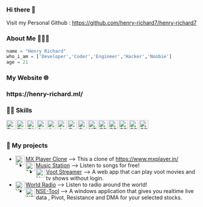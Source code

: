 ### Hi there 👋
Visit my Personal Github : https://github.com/henry-richard7/henry-richard7

### About Me 🙋🏻‍♂️
```python
name = "Henry Richard"
who_i_am = ['Developer','Coder','Engineer','Hacker','Noobie']
age = 21
```
### My Website 🌐
<h3>
  https://henry-richard.ml/
</h3>

###  👨‍💻 Skills
<img align="left" alt="Python" width="24px" src="https://cdn.jsdelivr.net/npm/simple-icons@3.2.0/icons/python.svg" />
<img align="left" alt="Flask" width="24px" src="https://cdn.jsdelivr.net/npm/simple-icons@3.2.0/icons/flask.svg" />
<img align="left" alt="GitHub" width="24px" src="https://cdn.jsdelivr.net/npm/simple-icons@3.2.0/icons/github.svg" />
<img align="left" alt="Android" width="24px" src="https://cdn.jsdelivr.net/npm/simple-icons@3.2.0/icons/android.svg" />
<img align="left" alt="JavaScript" width="24px" src="https://cdn.jsdelivr.net/npm/simple-icons@3.2.0/icons/javascript.svg" />
<img align="left" alt="Java" width="24px" src="https://cdn.jsdelivr.net/npm/simple-icons@3.2.0/icons/java.svg" />
<img align="left" alt="C" width="24px" src="https://cdn.jsdelivr.net/npm/simple-icons@3.2.0/icons/c.svg" />
<img align="left" alt="C++" width="24px" src="https://cdn.jsdelivr.net/npm/simple-icons@3.2.0/icons/cplusplus.svg" />
<img align="left" alt="HTML" width="24px" src="https://cdn.jsdelivr.net/npm/simple-icons@3.2.0/icons/html5.svg" />
<img align="left" alt="CSS" width="24px" src="https://cdn.jsdelivr.net/npm/simple-icons@3.2.0/icons/css3.svg" />
<img align="left" alt="CSS" width="24px" src="https://cdn.jsdelivr.net/npm/simple-icons@3.2.0/icons/lua.svg" />
<img align="left" alt="CSS" width="24px" src="https://cdn.jsdelivr.net/npm/simple-icons@3.2.0/icons/powershell.svg" />
<img align="left" alt="CSS" width="24px" src="https://cdn.jsdelivr.net/npm/simple-icons@3.2.0/icons/godotengine.svg" />
<img align="left" alt="CSS" width="24px" src="https://cdn.jsdelivr.net/npm/simple-icons@3.2.0/icons/linux.svg" />

</br>
</br>

### 🚀 My projects
* <img align="left" alt="MX Player Clone" width="24px" src="https://img.icons8.com/doodle/480/000000/circled-play.png" /> [MX Player Clone](https://henry-richard.ml/MX-Player-Web/) --> This a clone of https://www.mxplayer.in/
* <img align="left" alt="Music Station" width="24px" src="https://img.icons8.com/bubbles/480/000000/apple-music.png" /> [Music Station](https://music-station-flask-app.vercel.app/home?lang=tamil) --> Listen to songs for free!
* <img align="left" alt="Voot Streamer" width="24px" src="https://i2.wp.com/my24hrshop.com/php_assets/uploads/2020/03/voot.png?fit=512%2C512&ssl=1" /> [Voot Streamer](https://henry-richard.ml/Voot-Streamer/) --> A web app that can play voot movies and tv shows without login.
* <img align="left" alt="World Radio" width="24px" src="https://img.icons8.com/doodle/480/000000/boombox.png" /> [World Radio](http://henry-richard.ml/World-Radio/) --> Listen to radio around the world!
* <img align="left" alt="NSE Tool" width="24px" src="https://seekvectorlogo.com/wp-content/uploads/2019/02/national-stock-exchange-of-india-nse-vector-logo.png" /> [NSE-Tool](https://henry-richard.ml/NSE-Tool-Stocks-Aerial-View/) --> A windows application that gives you realtime live data , Pivot, Resistance and DMA for your selected stocks.
